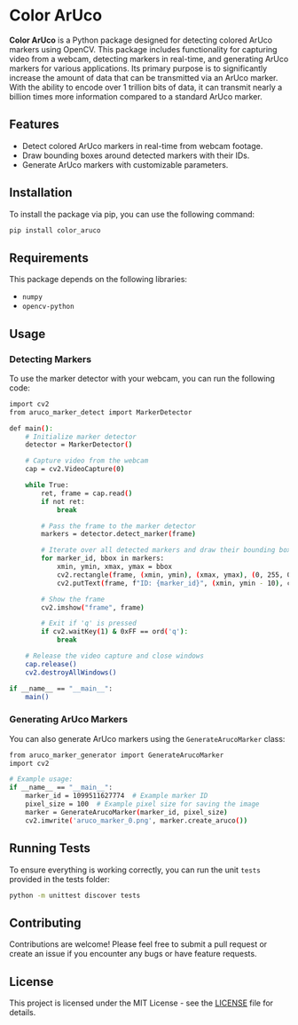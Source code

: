 # Color ArUco

**Color ArUco** is a Python package designed for detecting colored ArUco markers using OpenCV. This package includes functionality for capturing video from a webcam, detecting markers in real-time, and generating ArUco markers for various applications. Its primary purpose is to significantly increase the amount of data that can be transmitted via an ArUco marker. With the ability to encode over 1 trillion bits of data, it can transmit nearly a billion times more information compared to a standard ArUco marker.

## Features

- Detect colored ArUco markers in real-time from webcam footage.
- Draw bounding boxes around detected markers with their IDs.
- Generate ArUco markers with customizable parameters.

## Installation

To install the package via pip, you can use the following command:

```bash
pip install color_aruco
```
## Requirements
This package depends on the following libraries:

- ```numpy```
- ```opencv-python```

## Usage

### Detecting Markers
To use the marker detector with your webcam, you can run the following code:
```bash
import cv2
from aruco_marker_detect import MarkerDetector

def main():
    # Initialize marker detector
    detector = MarkerDetector()

    # Capture video from the webcam
    cap = cv2.VideoCapture(0)

    while True:
        ret, frame = cap.read()
        if not ret:
            break

        # Pass the frame to the marker detector
        markers = detector.detect_marker(frame)

        # Iterate over all detected markers and draw their bounding boxes and IDs
        for marker_id, bbox in markers:
            xmin, ymin, xmax, ymax = bbox
            cv2.rectangle(frame, (xmin, ymin), (xmax, ymax), (0, 255, 0), 2)
            cv2.putText(frame, f"ID: {marker_id}", (xmin, ymin - 10), cv2.FONT_HERSHEY_SIMPLEX, 0.6, (0, 255, 0), 2)

        # Show the frame
        cv2.imshow("frame", frame)

        # Exit if 'q' is pressed
        if cv2.waitKey(1) & 0xFF == ord('q'):
            break

    # Release the video capture and close windows
    cap.release()
    cv2.destroyAllWindows()

if __name__ == "__main__":
    main()
```

### Generating ArUco Markers
You can also generate ArUco markers using the ```GenerateArucoMarker``` class:
```bash
from aruco_marker_generator import GenerateArucoMarker
import cv2

# Example usage:
if __name__ == "__main__":
    marker_id = 1099511627774  # Example marker ID
    pixel_size = 100  # Example pixel size for saving the image
    marker = GenerateArucoMarker(marker_id, pixel_size)
    cv2.imwrite('aruco_marker_0.png', marker.create_aruco())
```

## Running Tests
To ensure everything is working correctly, you can run the unit ```tests``` provided in the tests folder:
```bash
python -m unittest discover tests
```

## Contributing
Contributions are welcome! Please feel free to submit a pull request or create an issue if you encounter any bugs or have feature requests.

## License
This project is licensed under the MIT License - see the [LICENSE](https://github.com/AydenBravender/color_aruco/blob/main/LICENSE) file for details.
